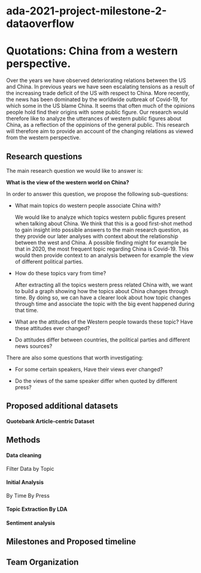 # ada-2021-project-milestone-2-dataoverflow

# Quotations: China from a western perspective.
Over the years we have observed deteriorating relations between the US and China. In previous years we have seen escalating tensions as a result of the increasing trade deficit of the US with respect to China. More recently, the news has been dominated by the worldwide outbreak of Covid-19, for which some in the US blame China. It seems that often much of the opinions people hold find their origins with some public figure. Our research would therefore like to analyze the utterances of western public figures about China, as a reflection of the oppinions of the general public. This research will therefore aim to provide an account of the changing relations as viewed from the western perspective. 

## Research questions

The main research question we would like to answer is:

**What is the view of the western world on China?**

In order to answer this question, we propose the following sub-questions:

- What main topics do western people associate China with?

    We would like to analyze which topics western public figures present when talking about China. We think that this is a good first-shot method to gain insight into possible answers to the main research question, as they provide our later analyses with context about the relationship between the west and China. A possible finding might for example be that in 2020, the most frequent topic regarding China is Covid-19. This would then provide context to an analysis between for example the view of different political parties.

- How do these topics vary from time?

   After extracting all the topics western press related China with, we want to build a graph showing how the topics about China changes through time. By doing so, we can have a clearer look about how topic changes through time and associate the topic with the big event happened during that time.
    
- What are the attitudes of the Western people towards these topic? Have these attitudes ever changed?

- Do attitudes differ between countries, the political parties and different news sources?

There are also some questions that worth investigating:

- For some certain speakers, Have their views ever changed?

- Do the views of the same speaker differ when quoted by different press?

## Proposed additional datasets

#### Quotebank Article-centric Dataset

## Methods

#### Data cleaning

Filter Data by Topic

#### Initial Analysis

By Time
By Press

#### Topic Extraction By LDA

#### Sentiment analysis 



## Milestones and Proposed timeline

## Team Organization

